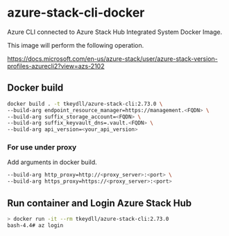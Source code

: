 # azure-stack-cli-docker

Azure CLI connected to Azure Stack Hub Integrated System Docker Image.

This image will perform the following operation.

https://docs.microsoft.com/en-us/azure-stack/user/azure-stack-version-profiles-azurecli2?view=azs-2102


## Docker build

```bash
docker build . -t tkeydll/azure-stack-cli:2.73.0 \
--build-arg endpoint_resource_manager=https://management.<FQDN> \
--build-arg suffix_storage_account=<FQDN> \
--build-arg suffix_keyvault_dns=.vault.<FQDN> \
--build-arg api_version=<your_api_version>
```

### For use under proxy

Add arguments in docker build.

```bash
--build-arg http_proxy=http://<proxy_server>:<port> \
--build-arg https_proxy=https://<proxy_server>:<port>
```


## Run container and Login Azure Stack Hub

```bash
> docker run -it --rm tkeydll/azure-stack-cli:2.73.0
bash-4.4# az login
```

